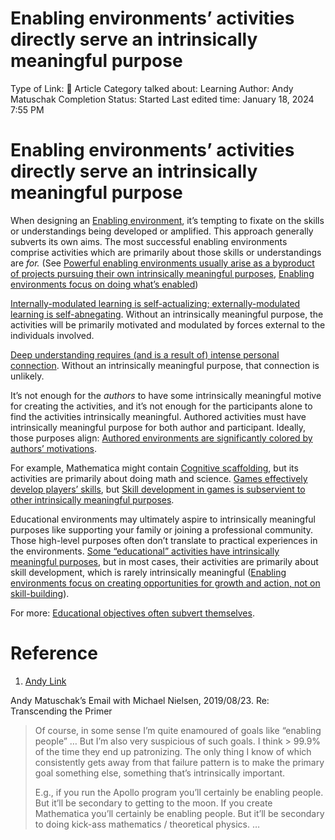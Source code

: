 # Enabling environments’ activities directly serve an intrinsically meaningful purpose

Type of Link: 📝 Article
Category talked about: Learning
Author: Andy Matuschak
Completion Status: Started
Last edited time: January 18, 2024 7:55 PM

# **Enabling environments’ activities directly serve an intrinsically meaningful purpose**

When designing an [Enabling environment](Enabling%20environment.md), it’s tempting to fixate on the skills or understandings being developed or amplified. This approach generally subverts its own aims. The most successful enabling environments comprise activities which are primarily about those skills or understandings are *for.* (See [Powerful enabling environments usually arise as a byproduct of projects pursuing their own intrinsically meaningful purposes](https://notes.andymatuschak.org/z2huUCj3ko99HdzFcmEDfZD), [Enabling environments focus on doing what’s enabled](https://notes.andymatuschak.org/z2etsLyP1LJUwNDPCwvRdUG))

[Internally-modulated learning is self-actualizing; externally-modulated learning is self-abnegating](https://notes.andymatuschak.org/zXMrq3eeGJSZV9BqX1E35ex). Without an intrinsically meaningful purpose, the activities will be primarily motivated and modulated by forces external to the individuals involved.

[Deep understanding requires (and is a result of) intense personal connection](https://notes.andymatuschak.org/zPMRGaKwPXyo4qaPdcXQA5Z). Without an intrinsically meaningful purpose, that connection is unlikely.

It’s not enough for the *authors* to have some intrinsically meaningful motive for creating the activities, and it’s not enough for the participants alone to find the activities intrinsically meaningful. Authored activities must have intrinsically meaningful purpose for both author and participant. Ideally, those purposes align: [Authored environments are significantly colored by authors’ motivations](https://notes.andymatuschak.org/z4wZFERkVVVVy6bN6BE8kQz).

For example, Mathematica might contain [Cognitive scaffolding](https://notes.andymatuschak.org/zWSH2QNUsrTGP4V15JBaaEv), but its activities are primarily about doing math and science. [Games effectively develop players’ skills](https://notes.andymatuschak.org/z9VDvQzzC4JD4DBWMVaVGjk), but [Skill development in games is subservient to other intrinsically meaningful purposes](https://notes.andymatuschak.org/zKt9wffdgJVT97ca4roAUWD).

Educational environments may ultimately aspire to intrinsically meaningful purposes like supporting your family or joining a professional community. Those high-level purposes often don’t translate to practical experiences in the environments. [Some “educational” activities have intrinsically meaningful purposes](https://notes.andymatuschak.org/zLEjDywcZxWX1dibAHXi357), but in most cases, their activities are primarily about skill development, which is rarely intrinsically meaningful ([Enabling environments focus on creating opportunities for growth and action, not on skill-building](https://notes.andymatuschak.org/z7d63BYfJrd81VFE25jkcDd)). 

For more: [Educational objectives often subvert themselves](Educational%20objectives%20often%20subvert%20themselves.md).

# Reference

1. [Andy Link](https://notes.andymatuschak.org/About_these_notes?stackedNotes=z5E5QawiXCMbtNtupvxeoEX&stackedNotes=zKGjQtsTKgscAoq271ZzKqw&stackedNotes=zTn3g4wTm1hbkNFUvLLjpev&stackedNotes=zR6RRbCfY5rFkiimFnaJZKB&stackedNotes=z4EXkuLjdBrBZe7PVAGXc5a&stackedNotes=zNUaiGAXp21eorsER1Jm9yU&stackedNotes=zDh1yhNFQNxDEre12B4zd8k&stackedNotes=zLhoRUyjKU665EY16u4XXJy&stackedNotes=z2hQEhqWkdRLL9JUwfawZZx&stackedNotes=z8ccRLda8BqJafNxjQBpzis&stackedNotes=zES5WRczfGgXptmM9tSCwvy&stackedNotes=zMybAxZcdkJHKSATuSZbEhz&stackedNotes=zUR6RM21Sa88cFDfC47svVv&stackedNotes=z26C6ing3sqiZMHRVFuT6xn&stackedNotes=zTpJdbe6ub7uhBFLuHkFsrT&stackedNotes=zWoEKdbmtbSgAp1tZjU4usY&stackedNotes=zD8D8PPRBDEFk3JeM2vaWrn&stackedNotes=zXxUPAFZBthh97wAKBEj7Tq&stackedNotes=zAhASsrt9VhRDzh25hsLsyD&stackedNotes=z3zo16mx2Dp3PB4J1ty1DGy&stackedNotes=z7JRyqSwVbW2a8U44w2RkR6&stackedNotes=zS33ebqMsefTfnh8cwgHYFR&stackedNotes=zQKe7JZs1CYqHBnLyDhMQYQ&stackedNotes=z7d63BYfJrd81VFE25jkcDd&stackedNotes=zVdb1Ku6fzVAFP5A6BhBbWR&stackedNotes=zLCdZ9xcHzjks8vgoGkycSr&stackedNotes=zXMrq3eeGJSZV9BqX1E35ex&stackedNotes=z3PJFWDZ7gar2ttawQTmBek)

Andy Matuschak’s Email with Michael Nielsen, 2019/08/23. Re: Transcending the Primer

> Of course, in some sense I’m quite enamoured of goals like “enabling people” … But I’m also very suspicious of such goals. I think > 99.9% of the time they end up patronizing. The only thing I know of which consistently gets away from that failure pattern is to make the primary goal something else, something that’s intrinsically important.
> 
> 
> E.g., if you run the Apollo program you’ll certainly be enabling people. But it’ll be secondary to getting to the moon. If you create Mathematica you’ll certainly be enabling people. But it’ll be secondary to doing kick-ass mathematics / theoretical physics. …
>